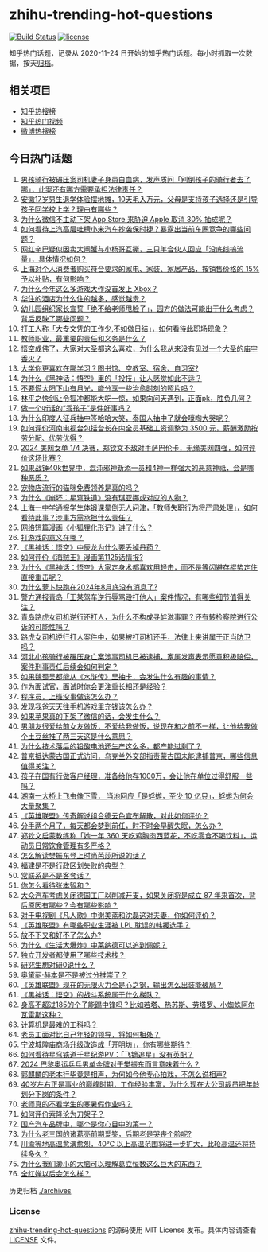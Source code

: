 # zhihu-trending-hot-questions

[![Build Status](https://github.com/justjavac/zhihu-trending-hot-questions/workflows/ci/badge.svg?branch=master)](https://github.com/justjavac/zhihu-trending-hot-questions/actions)
[![license](https://img.shields.io/github/license/justjavac/zhihu-trending-hot-questions)](https://github.com/justjavac/zhihu-trending-hot-questions/blob/master/LICENSE)

知乎热门话题，记录从 2020-11-24
日开始的知乎热门话题。每小时抓取一次数据，按天[归档](./archives)。

## 相关项目

- [知乎热搜榜](https://github.com/justjavac/zhihu-trending-top-search)
- [知乎热门视频](https://github.com/justjavac/zhihu-trending-hot-video)
- [微博热搜榜](https://github.com/justjavac/weibo-trending-hot-search)

## 今日热门话题

<!-- BEGIN -->
<!-- 最后更新时间 Wed Sep 04 2024 11:20:24 GMT+0800 (China Standard Time) -->

1. [男孩骑行被碾压案司机妻子身患白血病，发声质问「别倒孩子的骑行者去了哪」，此案还有哪方需要承担法律责任？](https://www.zhihu.com/question/666114609)
1. [安徽17岁男生退学体验摆地摊，10天毛入万元，父母是支持孩子选择还是引导孩子回学校上学？理由有哪些？](https://www.zhihu.com/question/665966807)
1. [为什么微信不主动下架 App Store 来胁迫 Apple 取消 30% 抽成呢？](https://www.zhihu.com/question/665993891)
1. [如何看待上汽高层吐槽小米汽车抄袭保时捷？暴露出当前车圈竞争的哪些问题？](https://www.zhihu.com/question/666061718)
1. [网红辛巴疑似因卖大闸蟹与小杨哥互撕，三只羊合伙人回应「没底线搞流量」，具体情况如何？](https://www.zhihu.com/question/666059399)
1. [上海对个人消费者购买符合要求的家电、家装、家居产品，按销售价格的 15% 予以补贴，有何影响？](https://www.zhihu.com/question/666085938)
1. [为什么今年这么多游戏大作没首发上 Xbox？](https://www.zhihu.com/question/666071255)
1. [华住的酒店为什么住的越多，感觉越贵？](https://www.zhihu.com/question/454605951)
1. [幼儿园组织家长宣誓「绝不给老师甩脸子」，园方的做法可能出于什么考虑？背后反映了哪些问题？](https://www.zhihu.com/question/666093246)
1. [打工人称「大专文凭的工作少,不如做日结」，如何看待此职场现象？](https://www.zhihu.com/question/665693967)
1. [教师职业，最重要的责任和义务是什么？](https://www.zhihu.com/question/666033776)
1. [悟空成佛了，大家对大圣都这么喜欢，为什么我从来没有见过一个大圣的庙宇香火？](https://www.zhihu.com/question/665752791)
1. [大学你更喜欢在哪学习？图书馆、空教室、宿舍、自习室?](https://www.zhihu.com/question/665871018)
1. [为什么《黑神话：悟空》里的「投技」让人感觉如此不适？](https://www.zhihu.com/question/665497010)
1. [不要慌太阳下山有月光，能分享一些治愈时刻的照片吗？](https://www.zhihu.com/question/666028247)
1. [林平之快剑让令狐冲都能大吃一惊，如果向问天遇到，正面pk，胜负几何？](https://www.zhihu.com/question/525729552)
1. [做一个听话的“乖孩子”是件好事吗？](https://www.zhihu.com/question/595473201)
1. [为什么印度人征兵抽中签哈哈大笑，泰国人抽中了就会嚎啕大哭呢？](https://www.zhihu.com/question/665067194)
1. [如何评价河南电视台包括台长在内全员基础工资调整为 3500 元，薪酬激励按劳分配、优劳优得？](https://www.zhihu.com/question/665755302)
1. [2024 美网女单 1/4 决赛，郑钦文不敌对手萨巴伦卡，无缘美网四强，如何评价这场比赛？](https://www.zhihu.com/question/666154486)
1. [如果战锤40k世界中，混沌邪神新添一员和4神一样强大的恶意神祗，会是哪种恶质？](https://www.zhihu.com/question/453143069)
1. [宠物店流行的猫咪免费领养是真的吗？](https://www.zhihu.com/question/545444584)
1. [为什么《崩坏：星穹铁道》没有琪亚娜或对应的人物？](https://www.zhihu.com/question/607046022)
1. [上海一中学通报学生体锻课晕倒无人问津，「教师失职行为将严肃处理」，如何看待此事？涉事方需承担什么责任？](https://www.zhihu.com/question/666075571)
1. [网络短篇漫画《小狐狸化形记》讲了什么？](https://www.zhihu.com/question/665035766)
1. [打游戏的意义在哪？](https://www.zhihu.com/question/644590507)
1. [《黑神话：悟空》中辰龙为什么要丢掉丹药？](https://www.zhihu.com/question/665966917)
1. [如何评价《海贼王》漫画第1125话情报?](https://www.zhihu.com/question/666112485)
1. [为什么《黑神话：悟空》大家定身术都喜欢用轻击，而不是等闪避存棍势定住直接重击呢？](https://www.zhihu.com/question/665335639)
1. [为什么萝卜快跑在2024年8月底没有消息了?](https://www.zhihu.com/question/665247851)
1. [警方通报青岛「王某驾车逆行辱骂殴打他人」案件情况，有哪些细节值得关注？](https://www.zhihu.com/question/666081356)
1. [青岛路虎女司机逆行还打人，为什么不构成寻衅滋事罪？还有转检察院进行公诉的可能性吗？](https://www.zhihu.com/question/665755144)
1. [路虎女司机逆行打人案件中，如果被打司机还手，法律上来讲属于正当防卫吗？](https://www.zhihu.com/question/666092325)
1. [河北小孩骑行被碾压身亡案涉事司机已被逮捕，家属发声表示愿意积极赔偿，案件刑事责任后续会如何判定？](https://www.zhihu.com/question/666110444)
1. [如果魏蜀吴都能从《水浒传》里抽卡，会发生什么有趣的事情？](https://www.zhihu.com/question/660642651)
1. [作为面试官，面试时你会更注重长相还是经验？](https://www.zhihu.com/question/666032487)
1. [程序员，上班没事做该怎么办？](https://www.zhihu.com/question/621194172)
1. [发现我爸天天往手机游戏里充钱该怎么办？](https://www.zhihu.com/question/665977246)
1. [如果苹果真的下架了微信的话，会发生什么？](https://www.zhihu.com/question/666024251)
1. [男朋友很爱给前女友做饭，不爱给我做饭，说现在和之前不一样，让他给我做个土豆丝推了两三天这是什么意思？](https://www.zhihu.com/question/662047037)
1. [为什么技术落后的铅酸电池还生产这么多，都产能过剩了？](https://www.zhihu.com/question/659123218)
1. [普京抵达蒙古国正式访问，乌克兰外交部指责蒙古国未能逮捕普京，哪些信息值得关注？](https://www.zhihu.com/question/666065454)
1. [孩子在国有行做客户经理，准备给他存1000万，会让他在单位过得舒服一些吗？](https://www.zhihu.com/question/647964235)
1. [湖南一大桥上飞虫像下雪， 当地回应「是蜉蝣，至少 10 亿只」，蜉蝣为何会大量聚集？](https://www.zhihu.com/question/665980635)
1. [《英雄联盟》传奇解说组合德云色宣布解散，对此如何评价？](https://www.zhihu.com/question/665880840)
1. [分手两个月了，每天都会梦到前任，时不时会早醒失眠，怎么办？](https://www.zhihu.com/question/665966421)
1. [郑钦文启蒙教练称「她一年 360 天吃鸡胸肉西蓝花，不吃零食不喝饮料」，运动员日常饮食管理有多严格？](https://www.zhihu.com/question/663414544)
1. [怎么解读樊振东登上时尚芭莎所说的话？](https://www.zhihu.com/question/665991484)
1. [福建是不是行政区划失败的典型？](https://www.zhihu.com/question/580075040)
1. [常联系是不是客套话？](https://www.zhihu.com/question/529621108)
1. [你怎么看待张本智和？](https://www.zhihu.com/question/638052194)
1. [大众汽车考虑关闭德国工厂以削减开支，如果关闭将是成立 87 年来首次，背后原因有哪些？会有哪些影响？](https://www.zhihu.com/question/666034816)
1. [对于电视剧《凡人歌》中谢美蓝和沈磊这对夫妻，你如何评价？](https://www.zhihu.com/question/666013495)
1. [《英雄联盟》有哪些职业生涯被 LPL 耽误的韩援选手？](https://www.zhihu.com/question/665365595)
1. [放不下又和好不了怎么办?](https://www.zhihu.com/question/662263184)
1. [为什么《生活大爆炸》中莱纳德可以追到佩妮？](https://www.zhihu.com/question/336053272)
1. [独立开发者都使用了哪些技术栈？](https://www.zhihu.com/question/582771512)
1. [研究生想对研0说什么？](https://www.zhihu.com/question/657175710)
1. [奥黛丽·赫本是不是被过分推崇了？](https://www.zhihu.com/question/30167453)
1. [《英雄联盟》现在的无限火力全是心之钢，输出怎么出装能破局？](https://www.zhihu.com/question/665978521)
1. [《黑神话：悟空》的战斗系统属于什么梯队？](https://www.zhihu.com/question/664874072)
1. [身高不超过185的个子能踢中锋吗？比如若塔、热苏斯、劳塔罗、小蜘蛛阿尔瓦雷斯这种？](https://www.zhihu.com/question/666063379)
1. [计算机是最难的工科吗？](https://www.zhihu.com/question/593585695)
1. [老员工面对比自己年轻的领导，将如何相处？](https://www.zhihu.com/question/665766483)
1. [宁波城隍庙商场升级改造成「开明坊」，你有哪些期待？](https://www.zhihu.com/question/666081400)
1. [如何看待星穹铁道千星纪游PV：「飞镝追星」没有英配？](https://www.zhihu.com/question/666078885)
1. [2024 巴黎奥运乒乓男单金牌对于樊振东而言意味着什么？](https://www.zhihu.com/question/663450262)
1. [郭麒麟的老本行毕竟是相声，为何如今他专心拍戏，不怎么说相声?](https://www.zhihu.com/question/665919604)
1. [40岁左右正是事业的巅峰时期，工作经验丰富，为什么现在大公司裁员把年龄划分下岗的条件？](https://www.zhihu.com/question/661420994)
1. [老师真的不看学生的寒暑假作业吗？](https://www.zhihu.com/question/665615477)
1. [如何评价索隆沦为刀架子？](https://www.zhihu.com/question/663025347)
1. [国产汽车品牌中，哪个是你心目中的第一？](https://www.zhihu.com/question/664568281)
1. [为什么老三国的诸葛亮前期爱笑，后期老是哭丧个脸呢?](https://www.zhihu.com/question/664453328)
1. [川渝等地高温愈演愈烈，40℃ 以上高温范围将进一步扩大，此轮高温还将持续多久？](https://www.zhihu.com/question/665973625)
1. [为什么我们渺小的大脑可以理解葛立恒数这么巨大的东西？](https://www.zhihu.com/question/665707941)
1. [全红婵以后会怎么样？](https://www.zhihu.com/question/477732195)

<!-- END -->

历史归档 [./archives](./archives)

### License

[zhihu-trending-hot-questions](https://github.com/justjavac/zhihu-trending-hot-questions)
的源码使用 MIT License 发布。具体内容请查看 [LICENSE](./LICENSE) 文件。
